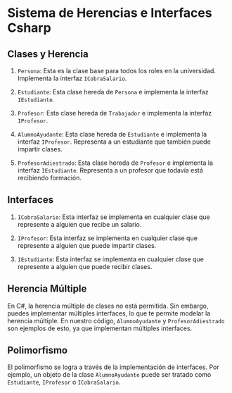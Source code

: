 # Sistema de Herencias e Interfaces Csharp

## Clases y Herencia

1. `Persona`: Esta es la clase base para todos los roles en la universidad. Implementa la interfaz `ICobraSalario`.

2. `Estudiante`: Esta clase hereda de `Persona` e implementa la interfaz `IEstudiante`.

3. `Profesor`: Esta clase hereda de `Trabajador` e implementa la interfaz `IProfesor`.

4. `AlumnoAyudante`: Esta clase hereda de `Estudiante` e implementa la interfaz `IProfesor`. Representa a un estudiante que también puede impartir clases.

5. `ProfesorAdiestrado`: Esta clase hereda de `Profesor` e implementa la interfaz `IEstudiante`. Representa a un profesor que todavía está recibiendo formación.

## Interfaces

1. `ICobraSalario`: Esta interfaz se implementa en cualquier clase que represente a alguien que recibe un salario.

2. `IProfesor`: Esta interfaz se implementa en cualquier clase que represente a alguien que puede impartir clases.

3. `IEstudiante`: Esta interfaz se implementa en cualquier clase que represente a alguien que puede recibir clases.

## Herencia Múltiple

En C#, la herencia múltiple de clases no está permitida. Sin embargo, puedes implementar múltiples interfaces, lo que te permite modelar la herencia múltiple. En nuestro código, `AlumnoAyudante` y `ProfesorAdiestrado` son ejemplos de esto, ya que implementan múltiples interfaces.

## Polimorfismo

El polimorfismo se logra a través de la implementación de interfaces. Por ejemplo, un objeto de la clase `AlumnoAyudante` puede ser tratado como `Estudiante`, `IProfesor` o `ICobraSalario`.
